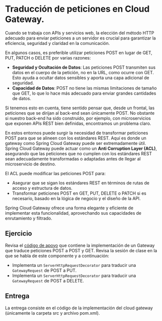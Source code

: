# Traducción de peticiones en Cloud Gateway.

Cuando se trabaja con APIs y servicios web, la elección del método HTTP adecuado para enviar peticiones a un servidor es crucial para garantizar la eficiencia, seguridad y claridad en la comunicación.

En algunos casos, es preferible utilizar peticiones POST en lugar de GET, PUT, PATCH o DELETE por varias razones:

- **Seguridad y Ocultación de Datos**: Las peticiones POST transmiten sus datos en el cuerpo de la petición, no en la URL, como ocurre con GET. Esto ayuda a ocultar datos sensibles y aporta una capa adicional de seguridad.
- **Capacidad de Datos**: POST no tiene las mismas limitaciones de tamaño que GET, lo que lo hace más adecuado para enviar grandes cantidades de datos.

Si tenemos esto en cuenta, tiene sentido pensar que, desde un frontal, las peticiones que se dirijan al back-end sean únicamente POST. No obstante si nuestro back-end ha sido construido, por ejemplo, con microservicios que exponen APIs REST bien definidas, encontramos un problema claro.

En estos entornos puede surgir la necesidad de transformar peticiones POST para que se alineen con los estándares REST. Aquí es donde un gateway como Spring Cloud Gateway puede ser extremadamente útil. Spring Cloud Gateway puede actuar como un **Anti Corruption Layer (ACL)**, asegurando que las peticiones que no cumplen con los estándares REST sean adecuadamente transformadas o adaptadas antes de llegar al microservicio de destino.

El ACL puede modificar las peticiones POST para:

- Asegurar que se sigan los estándares REST en términos de rutas de acceso y estructura de datos.
- Transformar peticiones POST en GET, PUT, DELETE o PATCH si es necesario, basado en la lógica de negocio y el diseño de la API.

Spring Cloud Gateway ofrece una forma elegante y eficiente de implementar esta funcionalidad, aprovechando sus capacidades de enrutamiento y filtrado.

## Ejercicio

Revisa el [código de apoyo](https://github.com/UnirCs/back-end-cloud-gateway-filters) que contiene la implementación de un Gateway que traduce peticiones POST a POST y GET. Revisa la sesión de clase en la que se habla de este componente y a continuación:

- Implementa un ``ServerHttpRequestDecorator`` para traducir una ``GatewayRequest`` de POST a PUT.
- Implementa un ``ServerHttpRequestDecorator`` para traducir una ``GatewayRequest`` de POST a DELETE.

## Entrega

La entrega consiste en el código de la implementación del cloud gateway (únicamente la carpeta src y archivo pom.xml).